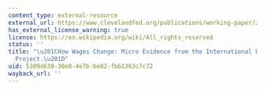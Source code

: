 ```yaml
---
content_type: external-resource
external_url: https://www.clevelandfed.org/publications/working-paper/2006/wp-0620-how-wages-change-micro-evidence-from-the-international-wage-flexibility-project
has_external_license_warning: true
license: https://en.wikipedia.org/wiki/All_rights_reserved
status: ''
title: "\u201CHow Wages Change: Micro Evidence from the International Flexibility\_\
  Project.\u201D"
uid: 5309d638-30e8-4e7b-be02-fb61363c7c72
wayback_url: ''
---
```

